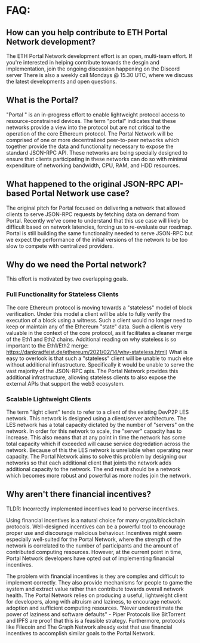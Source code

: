 # FAQ:

## How can you help contribute to ETH Portal Network development?
The ETH Portal Network development effort is an open, multi-team effort. If you're interested in helping contribute towards the desgin and implementation, join the ongoing discussion happening on the Discord server
There is also a weekly call Mondays @ 15.30 UTC, where we discuss the latest developments and open questions.

## What is the Portal?
"Portal " is an in-progress effort to enable lightweight protocol access to resource-constrained devices. The term "portal" indicates that these networks provide a view into the protocol but are not critical to the operation of the core Ethereum protocol.
The Portal Network will be comprised of one or more decentralized peer-to-peer networks which together provide the data and functionality necessary to expose the standard JSON-RPC API. These networks are being specially designed to ensure that clients participating in these networks can do so with minimal expenditure of networking bandwidth, CPU, RAM, and HDD resources.

## What happened to the original JSON-RPC API-based Portal Network use case?
The original pitch for Portal focused on delivering a network that allowed clients to serve JSON-RPC requests by fetching data on demand from Portal. Recently we've come to understand that this use case will likely be difficult based on network latencies, forcing us to re-evaluate our roadmap. 
Portal is still building the same functionality needed to serve JSON-RPC but we expect the performance of the initial versions of the network to be too slow to compete with centralized providers.

## Why do we need the Portal network?
This effort is motivated by two overlapping goals.

### Full Functionality for Stateless Clients

The core Ethereum protocol is moving towards a "stateless" model of block verification. Under this model a client will be able to fully verify the execution of a block using a witness. Such a client would no longer need to keep or maintain any of the Ethereum "state" data. Such a client is very valuable in the context of the core protocol, as it facilitates a cleaner merge of the Eth1 and Eth2 chains.
Additional reading on why stateless is so important to the Eth1/Eth2 merge: https://dankradfeist.de/ethereum/2021/02/14/why-stateless.html)
What is easy to overlook is that such a "stateless" client will be unable to much else without additional infrastructure. Specifically it would be unable to serve the vast majority of the JSON-RPC apis. The Portal Network provides this additional infrastructure, allowing stateless clients to also expose the external APIs that support the web3 ecosystem.

### Scalable Lightweight Clients
The term "light client" tends to refer to a client of the existing DevP2P LES network. This network is designed using a client/server architecture. The LES network has a total capacity dictated by the number of "servers" on the network. In order for this network to scale, the "server" capacity has to increase. This also means that at any point in time the network has some total capacity which if exceeded will cause service degredation across the network. Because of this the LES network is unreliable when operating near capacity.
The Portal Network aims to solve this problem by designing our networks so that each additional client that joints the network adds additional capacity to the network. The end result should be a network which becomes more robust and powerful as more nodes join the network.

## Why aren't there financial incentives?

TLDR: Incorrectly implemented incentives lead to perverse incentives.

Using financial incentives is a natural choice for many crypto/blockchain protocols. Well-designed incentives can be a powerful tool to encourage proper use and discourage malicious behaviour. Incentives might seem especially well-suited for the Portal Network, where the strength of the network is correlated to the number of participants and the amount of contributed computing resources. However, at the current point in time, Portal Network developers have opted out of implementing financial incentives.

The problem with financial incentives is they are complex and difficult to implement correctly. They also provide mechanisms for people to game the system and extract value rather than contribute towards overall network health. The Portal Network relies on producing a useful, lightweight client for developers, along with altruism and laziness, to encourage network adoption and sufficient computing resources.
"Never underestimate the power of laziness and software defaults" - Piper
Protocols like BitTorrent and IPFS are proof that this is a feasible strategy. Furthermore, protocols like Filecoin and The Graph Network already exist that use financial incentives to accomplish similar goals to the Portal Network.